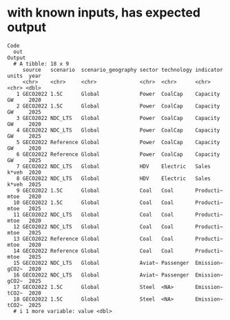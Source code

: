# with known inputs, has expected output

    Code
      out
    Output
      # A tibble: 18 x 9
         source   scenario  scenario_geography sector technology indicator units  year
         <chr>    <chr>     <chr>              <chr>  <chr>      <chr>     <chr> <dbl>
       1 GECO2022 1.5C      Global             Power  CoalCap    Capacity  GW     2020
       2 GECO2022 1.5C      Global             Power  CoalCap    Capacity  GW     2025
       3 GECO2022 NDC_LTS   Global             Power  CoalCap    Capacity  GW     2020
       4 GECO2022 NDC_LTS   Global             Power  CoalCap    Capacity  GW     2025
       5 GECO2022 Reference Global             Power  CoalCap    Capacity  GW     2020
       6 GECO2022 Reference Global             Power  CoalCap    Capacity  GW     2025
       7 GECO2022 NDC_LTS   Global             HDV    Electric   Sales     k*veh  2020
       8 GECO2022 NDC_LTS   Global             HDV    Electric   Sales     k*veh  2025
       9 GECO2022 1.5C      Global             Coal   Coal       Producti~ mtoe   2020
      10 GECO2022 1.5C      Global             Coal   Coal       Producti~ mtoe   2025
      11 GECO2022 NDC_LTS   Global             Coal   Coal       Producti~ mtoe   2020
      12 GECO2022 NDC_LTS   Global             Coal   Coal       Producti~ mtoe   2025
      13 GECO2022 Reference Global             Coal   Coal       Producti~ mtoe   2020
      14 GECO2022 Reference Global             Coal   Coal       Producti~ mtoe   2025
      15 GECO2022 NDC_LTS   Global             Aviat~ Passenger  Emission~ gCO2~  2020
      16 GECO2022 NDC_LTS   Global             Aviat~ Passenger  Emission~ gCO2~  2025
      17 GECO2022 1.5C      Global             Steel  <NA>       Emission~ tCO2~  2020
      18 GECO2022 1.5C      Global             Steel  <NA>       Emission~ tCO2~  2025
      # i 1 more variable: value <dbl>

